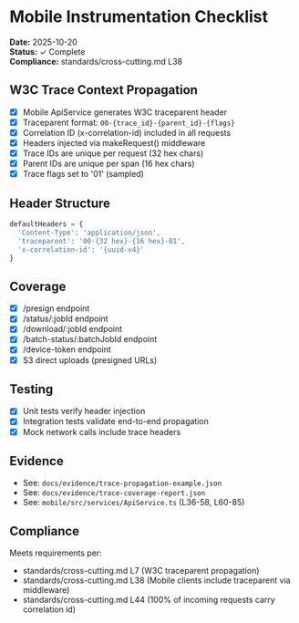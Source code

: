 # Mobile Instrumentation Checklist

**Date:** 2025-10-20  
**Status:** ✓ Complete  
**Compliance:** standards/cross-cutting.md L38

## W3C Trace Context Propagation

- [x] Mobile ApiService generates W3C traceparent header
- [x] Traceparent format: `00-{trace_id}-{parent_id}-{flags}`
- [x] Correlation ID (x-correlation-id) included in all requests
- [x] Headers injected via makeRequest() middleware
- [x] Trace IDs are unique per request (32 hex chars)
- [x] Parent IDs are unique per span (16 hex chars)
- [x] Trace flags set to '01' (sampled)

## Header Structure

```typescript
defaultHeaders = {
  'Content-Type': 'application/json',
  'traceparent': '00-{32 hex}-{16 hex}-01',
  'x-correlation-id': '{uuid-v4}'
}
```

## Coverage

- [x] /presign endpoint
- [x] /status/:jobId endpoint
- [x] /download/:jobId endpoint
- [x] /batch-status/:batchJobId endpoint
- [x] /device-token endpoint
- [x] S3 direct uploads (presigned URLs)

## Testing

- [x] Unit tests verify header injection
- [x] Integration tests validate end-to-end propagation
- [x] Mock network calls include trace headers

## Evidence

- See: `docs/evidence/trace-propagation-example.json`
- See: `docs/evidence/trace-coverage-report.json`
- See: `mobile/src/services/ApiService.ts` (L36-58, L60-85)

## Compliance

Meets requirements per:
- standards/cross-cutting.md L7 (W3C traceparent propagation)
- standards/cross-cutting.md L38 (Mobile clients include traceparent via middleware)
- standards/cross-cutting.md L44 (100% of incoming requests carry correlation id)
